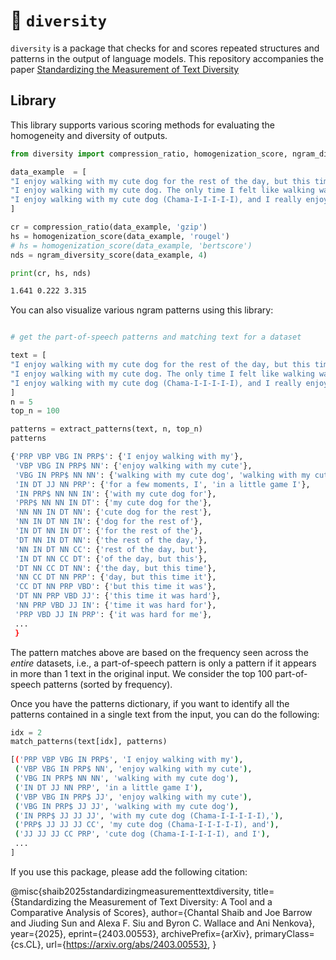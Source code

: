 
# 🎨 `diversity`

`diversity` is a package that checks for and scores repeated structures and patterns in the output of language models. This repository accompanies the paper [Standardizing the Measurement of Text Diversity](https://arxiv.org/abs/2403.00553)

## Library

This library supports various scoring methods for evaluating the homogeneity and diversity of outputs. 
```python
from diversity import compression_ratio, homogenization_score, ngram_diversity_score

data_example  = [
"I enjoy walking with my cute dog for the rest of the day, but this time it was hard for me to figure out what to do with it. When I finally looked at this for a few moments, I immediately thought.",
"I enjoy walking with my cute dog. The only time I felt like walking was when I was working, so it was awesome for me. I didn't want to walk for days. I am really curious how she can walk with me", 
"I enjoy walking with my cute dog (Chama-I-I-I-I-I), and I really enjoy running. I play in a little game I play with my brother in which I take pictures of our houses."
]

cr = compression_ratio(data_example, 'gzip')
hs = homogenization_score(data_example, 'rougel')
# hs = homogenization_score(data_example, 'bertscore') 
nds = ngram_diversity_score(data_example, 4)

print(cr, hs, nds)
```

```sh
1.641 0.222 3.315
```


You can also visualize various ngram patterns using this library:
```python

# get the part-of-speech patterns and matching text for a dataset

text = [
"I enjoy walking with my cute dog for the rest of the day, but this time it was hard for me to figure out what to do with it. When I finally looked at this for a few moments, I immediately thought.",
"I enjoy walking with my cute dog. The only time I felt like walking was when I was working, so it was awesome for me. I didn't want to walk for days. I am really curious how she can walk with me", 
"I enjoy walking with my cute dog (Chama-I-I-I-I-I), and I really enjoy running. I play in a little game I play with my brother in which I take pictures of our houses."
]
n = 5 
top_n = 100

patterns = extract_patterns(text, n, top_n)
patterns
```

```sh
{'PRP VBP VBG IN PRP$': {'I enjoy walking with my'},
 'VBP VBG IN PRP$ NN': {'enjoy walking with my cute'},
 'VBG IN PRP$ NN NN': {'walking with my cute dog', 'walking with my cute dog.'},
 'IN DT JJ NN PRP': {'for a few moments, I', 'in a little game I'},
 'IN PRP$ NN NN IN': {'with my cute dog for'},
 'PRP$ NN NN IN DT': {'my cute dog for the'},
 'NN NN IN DT NN': {'cute dog for the rest'},
 'NN IN DT NN IN': {'dog for the rest of'},
 'IN DT NN IN DT': {'for the rest of the'},
 'DT NN IN DT NN': {'the rest of the day,'},
 'NN IN DT NN CC': {'rest of the day, but'},
 'IN DT NN CC DT': {'of the day, but this'},
 'DT NN CC DT NN': {'the day, but this time'},
 'NN CC DT NN PRP': {'day, but this time it'},
 'CC DT NN PRP VBD': {'but this time it was'},
 'DT NN PRP VBD JJ': {'this time it was hard'},
 'NN PRP VBD JJ IN': {'time it was hard for'},
 'PRP VBD JJ IN PRP': {'it was hard for me'},
 ...
 }
```
The pattern matches above are based on the frequency seen across the *entire* datasets, i.e., a part-of-speech pattern is only a pattern if it appears in more than 1 text in the original input. We consider the top 100 part-of-speech patterns (sorted by frequency).

Once you have the patterns dictionary, if you want to identify all the patterns contained in a single text from the input, you can do the following:

```python
idx = 2
match_patterns(text[idx], patterns)
```
```sh
[('PRP VBP VBG IN PRP$', 'I enjoy walking with my'),
 ('VBP VBG IN PRP$ NN', 'enjoy walking with my cute'),
 ('VBG IN PRP$ NN NN', 'walking with my cute dog'),
 ('IN DT JJ NN PRP', 'in a little game I'),
 ('VBP VBG IN PRP$ JJ', 'enjoy walking with my cute'),
 ('VBG IN PRP$ JJ JJ', 'walking with my cute dog'),
 ('IN PRP$ JJ JJ JJ', 'with my cute dog (Chama-I-I-I-I-I),'),
 ('PRP$ JJ JJ JJ CC', 'my cute dog (Chama-I-I-I-I-I), and'),
 ('JJ JJ JJ CC PRP', 'cute dog (Chama-I-I-I-I-I), and I'),
 ...
]
```

If you use this package, please add the following citation: 

@misc{shaib2025standardizingmeasurementtextdiversity,
      title={Standardizing the Measurement of Text Diversity: A Tool and a Comparative Analysis of Scores}, 
      author={Chantal Shaib and Joe Barrow and Jiuding Sun and Alexa F. Siu and Byron C. Wallace and Ani Nenkova},
      year={2025},
      eprint={2403.00553},
      archivePrefix={arXiv},
      primaryClass={cs.CL},
      url={https://arxiv.org/abs/2403.00553}, 
}

